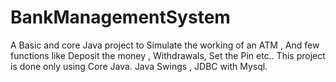 # BankManagementSystem
A Basic and core Java project to Simulate the working of an ATM , And few functions like Deposit the money , Withdrawals, Set the Pin etc..
This project is done only using Core Java.
Java Swings , JDBC with Mysql.  
